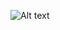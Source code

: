 ![Alt text](https://spotify-recently-played-readme.vercel.app/api?user=31nkglsdaz4btg3getri2kceqeda)
